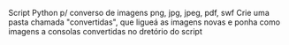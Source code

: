 Script Python p/ converso de imagens png, jpg, jpeg, pdf, swf
Crie uma pasta chamada "convertidas", que ligueá as imagens novas
e ponha como imagens a consolas convertidas no dretório do script
